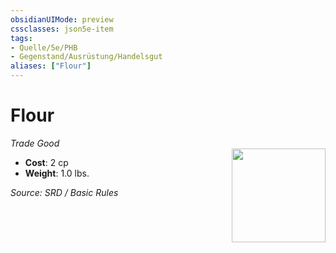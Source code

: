 ```yaml
---
obsidianUIMode: preview
cssclasses: json5e-item
tags:
- Quelle/5e/PHB
- Gegenstand/Ausrüstung/Handelsgut
aliases: ["Flour"]
---
```

# Flour
*Trade Good*  
<img src="Symbolik/Gegenstände.webp" align="right" width="150">

- **Cost**: 2 cp
- **Weight**: 1.0 lbs.

*Source: SRD / Basic Rules*